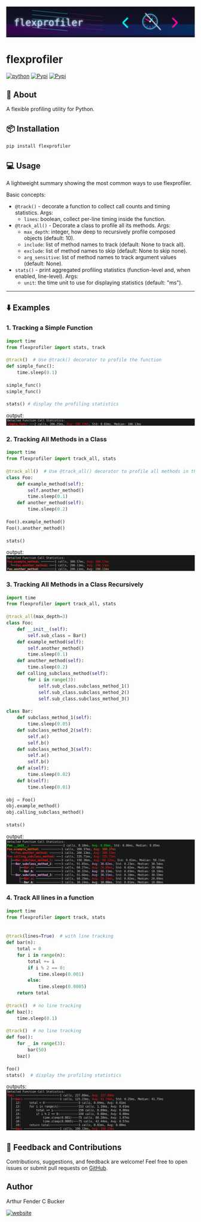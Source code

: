 
![banner](https://raw.githubusercontent.com/arthurfenderbucker/flexprofiler/refs/heads/main/docs/assets/banner.png)

# flexprofiler
[![python](https://img.shields.io/python/required-version-toml?tomlFilePath=https%3A%2F%2Fraw.githubusercontent.com%2Farthurfenderbucker%2Fflexprofiler%2Frefs%2Fheads%2Fmain%2Fpyproject.toml
)](https://www.python.org)
[![Pypi](https://img.shields.io/pypi/l/flexprofiler)](https://pypi.org/project/flexprofiler/)
[![Pypi](https://img.shields.io/pypi/v/flexprofiler)](https://pypi.org/project/flexprofiler/)


## 🚀 About

A flexible profiling utility for Python.

## 📦 Installation

```bash
pip install flexprofiler
```
## :computer: Usage
A lightweight summary showing the most common ways to use flexprofiler.

Basic concepts:

- `@track()` - decorate a function to collect call counts and timing statistics. Args:
    - `lines`: boolean, collect per-line timing inside the function.
- `@track_all()` - Decorate a class to profile all its methods. Args:
    - `max_depth`: integer, how deep to recursively profile composed objects (default: 10).
    - `include`: list of method names to track (default: None to track all).
    - `exclude`: list of method names to skip (default: None to skip none).
    - `arg_sensitive`: list of method names to track argument values (default: None).
- `stats()` - print aggregated profiling statistics (function-level and, when enabled, line-level). Args:
    - `unit`: the time unit to use for displaying statistics (default: "ms").
    
---

## ⬇️ Examples

### 1. Tracking a Simple Function

```python
import time
from flexprofiler import stats, track

@track()  # Use @track() decorator to profile the function
def simple_func():
    time.sleep(0.1)

simple_func()
simple_func()

stats() # display the profiling statistics
```

output:
![flexprofiler command output screenshot](docs/assets/simple.png)

### 2. Tracking All Methods in a Class

```python
import time
from flexprofiler import track_all, stats

@track_all()  # Use @track_all() decorator to profile all methods in the class
class Foo:
    def example_method(self):
        self.another_method()
        time.sleep(0.1)
    def another_method(self):
        time.sleep(0.2)

Foo().example_method()
Foo().another_method()

stats()
```

output:
![flexprofiler command output screenshot](docs/assets/class.png)


### 3. Tracking All Methods in a Class Recursively

```python
import time
from flexprofiler import track_all, stats

@track_all(max_depth=3)
class Foo:
    def __init__(self):
        self.sub_class = Bar()
    def example_method(self):
        self.another_method()
        time.sleep(0.1)
    def another_method(self):
        time.sleep(0.2)
    def calling_subclass_method(self):
        for i in range(3):
            self.sub_class.subclass_method_1()
            self.sub_class.subclass_method_2()
            self.sub_class.subclass_method_3()

class Bar:
    def subclass_method_1(self):
        time.sleep(0.05)
    def subclass_method_2(self):
        self.a()
        self.b()
    def subclass_method_3(self):
        self.a()
        self.b()
    def a(self):
        time.sleep(0.02)
    def b(self):
        time.sleep(0.01)

obj = Foo()
obj.example_method()
obj.calling_subclass_method()

stats()
```

output:
![flexprofiler command output screenshot](docs/assets/recursive.png)

### 4. Track All lines in a function

```python
import time
from flexprofiler import track, stats


@track(lines=True)  # with line tracking
def bar(n):
    total = 0
    for i in range(n):
        total += i
        if i % 2 == 0:
            time.sleep(0.001)
        else:
            time.sleep(0.0005)
    return total

@track()  # no line tracking
def baz():
    time.sleep(0.1)

@track()  # no line tracking
def foo():
    for _ in range(3):
        bar(50)
    baz()

foo()
stats()  # display the profiling statistics
```

outputs:
![flexprofiler command output screenshot](docs/assets/lines.png)

## 🤝 Feedback and Contributions

Contributions, suggestions, and feedback are welcome! Feel free to open issues or submit pull requests on [GitHub](https://github.com/arthurfenderbucker/flexprofiler).

## Author
Arthur Fender C Bucker

[![website](https://img.shields.io/website?url=https%3A%2F%2Farthurfenderbucker.github.io%2F&logo=github)](https://arthurfenderbucker.github.io/)

